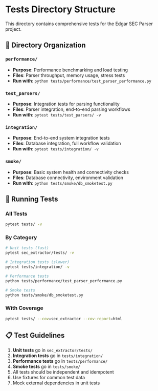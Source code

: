 # Tests Directory Structure

This directory contains comprehensive tests for the Edgar SEC Parser project.

## 📁 Directory Organization

### `performance/`
- **Purpose**: Performance benchmarking and load testing
- **Files**: Parser throughput, memory usage, stress tests
- **Run with**: `python tests/performance/test_parser_performance.py`

### `test_parsers/`
- **Purpose**: Integration tests for parsing functionality
- **Files**: Parser integration, end-to-end parsing workflows
- **Run with**: `pytest tests/test_parsers/ -v`

### `integration/`
- **Purpose**: End-to-end system integration tests
- **Files**: Database integration, full workflow validation
- **Run with**: `pytest tests/integration/ -v`

### `smoke/`
- **Purpose**: Basic system health and connectivity checks
- **Files**: Database connectivity, environment validation
- **Run with**: `python tests/smoke/db_smoketest.py`

## 🧪 Running Tests

### All Tests
```bash
pytest tests/ -v
```

### By Category
```bash
# Unit tests (fast)
pytest sec_extractor/tests/ -v

# Integration tests (slower)
pytest tests/integration/ -v

# Performance tests
python tests/performance/test_parser_performance.py

# Smoke tests
python tests/smoke/db_smoketest.py
```

### With Coverage
```bash
pytest tests/ --cov=sec_extractor --cov-report=html
```

## 📋 Test Guidelines

1. **Unit tests** go in `sec_extractor/tests/`
2. **Integration tests** go in `tests/integration/`
3. **Performance tests** go in `tests/performance/`
4. **Smoke tests** go in `tests/smoke/`
5. All tests should be independent and idempotent
6. Use fixtures for common test data
7. Mock external dependencies in unit tests
